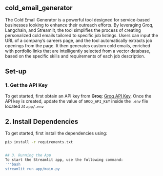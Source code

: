 ## cold_email_generator
The Cold Email Generator is a powerful tool designed for service-based businesses looking to enhance their outreach efforts. By leveraging Groq, Langchain, and Streamlit, the tool simplifies the process of creating personalized cold emails tailored to specific job listings. Users can input the URL of a company’s careers page, and the tool automatically extracts job openings from the page. It then generates custom cold emails, enriched with portfolio links that are intelligently selected from a vector database, based on the specific skills and requirements of each job description.

## Set-up

### 1. Get the API Key
To get started, first obtain an API key from **Groq**: [Groq API Key](https://console.groq.com/keys). Once the API key is created, update the value of `GROQ_API_KEY` inside the `.env` file located at `app/.env`

## 2. Install Dependencies
To get started, first install the dependencies using:
   ```bash
   pip install -r requirements.txt


## 3. Running the App
To start the Streamlit app, use the following command:
   '''bash
   streamlit run app/main.py



